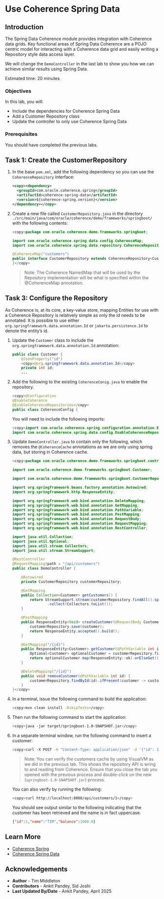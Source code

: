# Use Coherence Spring Data

## Introduction

The Spring Data Coherence module provides integration with Coherence data grids. Key functional areas of 
Spring Data Coherence are a POJO centric model for interacting with 
a Coherence data grid and easily writing a Repository style data access layer.

We will change the `DemoController` in the last lab to show you how we can achieve similar results using Spring Data. 

Estimated time: 20 minutes

### Objectives

In this lab, you will:
     
* Include the dependencies for Coherence Spring Data
* Add a Customer Repository class
* Update the controller to only use Coherence Spring Data

### Prerequisites
     
You should have completed the previous labs.

## Task 1: Create the CustomerRepository

1. In the base `pom.xml`, add the following dependency so you can use the `CoherenceRepository` interface:

      ```xml
      <copy><dependency>
        <groupId>com.oracle.coherence.spring</groupId>
        <artifactId>coherence-spring-data</artifactId>
        <version>${coherence-spring.version}</version>
      </dependency></copy>
      ```

2. Create a new file called `CustomerRepository.java` in the directory `./src/main/java/com/oracle/coherence/demo/frameworks/springboot/` with the following contents:

      ```java
      <copy>package com.oracle.coherence.demo.frameworks.springboot;

      import com.oracle.coherence.spring.data.config.CoherenceMap;
      import com.oracle.coherence.spring.data.repository.CoherenceRepository;

      @CoherenceMap("customers")
      public interface CustomerRepository extends CoherenceRepository<Customer, Integer> {
      }</copy>
      ```

   > Note: The Coherence NamedMap that will be used by the Repository implementation will be what is specified within the @CoherenceMap annotation.

## Task 3: Configure the Repository

As Coherence is, at its core, a key-value store, mapping Entities for use with a Coherence 
Repository is relatively simple as only the id needs to be annotated. 
It is possible to use either `org.springframework.data.annotation.Id` or `jakarta.persistence.Id` to denote the entity’s id.

1.  Update the `Customer` class to include the `org.springframework.data.annotation.Id` annotation:
   
      ```java
      public class Customer {
          @JsonProperty("id")
          <copy>@org.springframework.data.annotation.Id</copy>
          private int id;
          ...
      ```
    
2.  Add the following to the existing `CoherenceConig.java` to enable the repository.

      ```java
      <copy>@Configuration
      @EnableCoherence
      @EnableCoherenceRepositories</copy>
      public class CoherenceConfig {
      ```
    
      You will need to include the following imports:

      ```java
      <copy>import com.oracle.coherence.spring.configuration.annotation.EnableCoherence;
      import com.oracle.coherence.spring.data.config.EnableCoherenceRepositories;</copy>
      ```

3.  Update `DemoController.java` to contain only the following, which removes the `@CoherenceCache` annotations as we are only using spring data, but storing in Coherence cache.

      ```java
      <copy>package com.oracle.coherence.demo.frameworks.springboot.controller;
    
      import com.oracle.coherence.demo.frameworks.springboot.Customer;
    
      import com.oracle.coherence.demo.frameworks.springboot.CustomerRepository;
    
      import org.springframework.beans.factory.annotation.Autowired;
      import org.springframework.http.ResponseEntity;
    
      import org.springframework.web.bind.annotation.DeleteMapping;
      import org.springframework.web.bind.annotation.GetMapping;
      import org.springframework.web.bind.annotation.PathVariable;
      import org.springframework.web.bind.annotation.PostMapping;
      import org.springframework.web.bind.annotation.RequestBody;
      import org.springframework.web.bind.annotation.RequestMapping;
      import org.springframework.web.bind.annotation.RestController;
    
      import java.util.Collection;
      import java.util.Optional;
      import java.util.stream.Collectors;
      import java.util.stream.StreamSupport;
    
      @RestController
      @RequestMapping(path = "/api/customers")
      public class DemoController {
    
          @Autowired
          private CustomerRepository customerRepository;
    
          @GetMapping
          public Collection<Customer> getCustomers() {
              return StreamSupport.stream(customerRepository.findAll().spliterator(), false)
                      .collect(Collectors.toList());
          }
    
          @PostMapping
          public ResponseEntity<Void> createCustomer(@RequestBody Customer customer) {
              customerRepository.save(customer);
              return ResponseEntity.accepted().build();
          }
    
          @GetMapping("/{id}")
          public ResponseEntity<Customer> getCustomer(@PathVariable int id) {
              Optional<Customer> optionalCustomer = customerRepository.findById(id);
              return optionalCustomer.map(ResponseEntity::ok).orElseGet(() -> ResponseEntity.notFound().build());
          }
    
          @DeleteMapping("/{id}")
          public void removeCustomer(@PathVariable int id) {
              customerRepository.findById(id).ifPresent(customer -> customerRepository.delete(customer));
          }
      }</copy>
      ```

4.  In a terminal, issue the following command to build the application:

      ```bash
      <copy>mvn clean install -DskipTests</copy>
      ```

5.  Then run the following command to start the application:

      ```bash
      <copy>java -jar target/springboot-1.0-SNAPSHOT.jar</copy>
      ```
6. In a separate terminal window, run the following command to insert a customer:

      ```bash
      <copy>curl -X POST -H "Content-Type: application/json" -d '{"id": 1, "name": "Tim", "balance": 1000}' http://localhost:8080/api/customers</copy>
      ```

   > Note: You can verify the customers cache by using VisualVM as we did in the previous lab. This shows the repository API is wring to and reading from Coherence. Ensure that you close the tab you opened with the previous process and double-click on the new (`springboot-1.0-SNAPSHOT.jar`) process.

   You can also verify by running the following:
      ```bash
      <copy>curl http://localhost:8080/api/customers/1</copy>
      ```   

   You should see output similar to the following indicating that the customer has been retrieved and the name is in fact uppercase.

      ```json 
      {"id":1,"name":"TIM","balance":1000.0}
      ```

## Learn More

* [Coherence Spring](https://docs.coherence.community/coherence-spring/docs/latest/)    
* [Coherence Spring Data](https://docs.coherence.community/coherence-spring/docs/latest/refdocs/reference/html/spring-data.html#spring-data)



## Acknowledgements

* **Author** - Tim Middleton
* **Contributors** - Ankit Pandey, Sid Joshi
* **Last Updated By/Date** - Ankit Pandey, April 2025